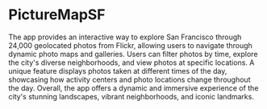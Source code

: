 # PictureMapSF

The app provides an interactive way to explore San Francisco through 24,000 geolocated photos from Flickr, allowing users to navigate through dynamic photo maps and galleries. Users can filter photos by time, explore the city's diverse neighborhoods, and view photos at specific locations. A unique feature displays photos taken at different times of the day, showcasing how activity centers and photo locations change throughout the day. Overall, the app offers a dynamic and immersive experience of the city's stunning landscapes, vibrant neighborhoods, and iconic landmarks.
